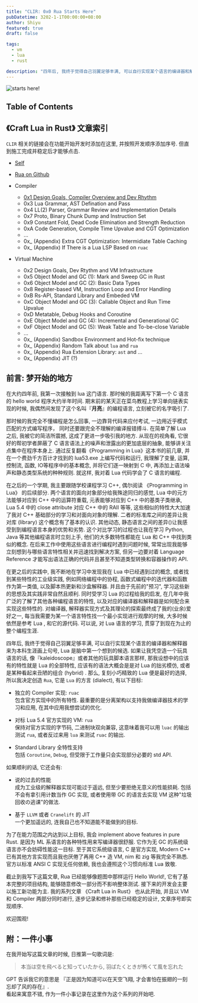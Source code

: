 ```yaml
---
title: "CLIR: 0x0 Rua Starts Here"
pubDatetime: 3202-1-1T00:00:00+08:00
author: Shiyu
featured: true
draft: false

tags:
  - vm
  - lua
  - rust

description: "四年后, 我终于觉得自己羽翼足够丰满, 可以自行实现某个语言的编译器和解释器来为本科生涯画上句号, Lua 是脑中第一个想到的候选."
---
```


![starts here!](/cover/rua-starts-here.png)

## Table of Contents

## 《Craft Lua in Rust》 文章索引

`CLIR` 相关的链接会在功能开始开发时添加在这里, 并按照开发顺序添加序号. 但直到施工完成并稳定后才能够点击.

- [Self](clir-0x0-rua-starts-here)

- [Rua on Github](https://github.com/Guo-Shiyu/rua)

- Compiler

  - [0x1 Design Goals, Compiler Overview and Dev Rhythm](/posts/clir-0x1-design-goals-compiler-overview-and-dev-rhythm)
  - 0x3 Lua Grammar, AST Defination and Pass
  - 0x4 LL(2) Parser, Grammar Review and Implementation Details
  - 0x7 Proto, Binary Chunk Dump and Instruction Set
  - 0x9 Constant Fold, Dead Code Elimination and Strength Reduction
  - 0xA Code Generation, Compile Time Upvalue and CGT Optimization
  - ...
  - 0x\_ (Appendix) Extra CGT Optimization: Intermidiate Table Caching
  - 0x\_ (Appendix) If There is a Lua LSP Based on `ruac`
  <!-- + 0x_ (Appendix) Sea of Nodes IR in `ruac` -->

- Virtual Machine
  - 0x2 Design Goals, Dev Rtythm and VM Infrastructure
  - 0x5 Object Model and GC (1): Mark and Sweep GC in Rust
  - 0x6 Object Model and GC (2): Basic Data Types
  - 0x8 Register-based VM, Instruction Loop and Error Handling
  - 0xB Rs-API, Standard Library and Embeded VM
  - 0xC Object Model and GC (3): Callable Object and Run Time Upvalue
  - 0xD Metatable, Debug Hooks and Coroutine
  - 0xE Object Model and GC (4): Incremental and Generational GC
  - 0xF Object Model and GC (5): Weak Table and To-be-close Variable
  - ...
  - 0x\_ (Appendix) Sandbox Environment and Hot-fix technique
  - 0x\_ (Appendix) Random Talk about `lua` and `rua`
  - 0x\_ (Appendix) Rua Extension Library: `ast` and ...
  - 0x\_ (Appendix) JIT (?)

## 前言: 梦开始的地方

在大约四年前, 我第一次接触到 lua 这门语言. 那时候的我距离写下第一个 C 语言的 hello world 程序大约半年时间. 期末前的某天正在菜鸟教程上学习单向链表实现的时候, 我偶然间发现了这个名叫『**月亮**』的编程语言, 立刻被它的名字吸引了.

那时候的我完全不懂编程是怎么回事, 一边靠背代码来应付考试, 一边用近乎模式匹配的方式编写程序， 同时还要跟完全不理解的编译报错搏斗. 在简单了解 Lua 之后, 我被它的简洁所震撼, 这成了更进一步吸引我的地方. 从现在的视角看, 它很好的帮初学者屏蔽了 C 语言语法上的噪声和泄露出的更加底层的抽象, 能够讲关注点集中在程序本身上. 通过反复翻看《Programming in Lua》这本书的前几章, 并在一个费劲千方百计才找到的 lua53.exe 上编写代码和运行, 我理解了变量, 运算, 控制流, 函数, IO等程序中的基本概念, 并将它们逐一映射到 C 中, 再添加上语法噪声和静态类型系统的种种规则. 就这样, 我对着 Lua 代码学会了 C 语言的编程.

在之后的一个学期, 我主要跟随学校课程学习 C++, 偶尔阅读 《Programming in Lua》 的后续部分. 两个语言的面向对象部分给我殊途同归的感觉, Lua 中的元方法能够对应到 C++ 中的运算符重载, 元表能够对应到 C++ 中的基类子类继承, Lua 5.4 中的 close attribute 对应 C++ 中的 RAII 等等, 这些相似的特性大大加速了我对 C++ 基础部分的学习和对面向对象的理解. 二者的标准库之间的差异让我对库 (library) 这个概念有了基本的认识. 其他动态, 静态语言之间的差异()让我感受到到编程语言本身的优势和劣势. 这个对比学习的过程也让我在学习 Python, Java 等其他编程语言时立刻上手, 他们的大多数特性都能在 Lua 和 C++ 中找到类似的概念. 在后来工作中使用这些语言进行编程时遇到问题时候, 常常出现我能够立刻想到与哪些语言特性相关并迅速找到解决方案, 但另一边要对着 Language Reference 才能写出语法正确的代码并且甚至不知道类型转换和容器操作的 API.

在更之后的实践中, 我不断地在学习中发现我在 Lua 中已经遇到过的概念, 或者找到某些特性的工业级实践, 例如网络编程中的协程, 函数式编程中的迭代器和函数作为第一类值, 以及脚本热更新和沙盒解释器. 并且由于先前的"预习", 学习这些新的思想及其实践非常自然且顺利. 同时受学习 Lua 的过程给我的启发, 在几年中我广泛的了解了其他各种编程语言的特性, 以及对应的编译器和解释器是如何配合来实现这些特性的. 对编译器, 解释器实现方式及其理论的探索最终成了我的(业余)爱好之一, 每当我需要为某一个语言特性找一个最小实现进行观摩的时候, 大多时候依然是参考 Lua , 和它的源代码. 可以说, 对 Lua 语言的学习, 贯穿了到现在为止的整个编程生涯.

四年后, 我终于觉得自己羽翼足够丰满, 可以自行实现某个语言的编译器和解释器来为本科生涯画上句号, Lua 是脑中第一个想到的候选. 如果让我凭空造一个玩具语言的话, 像『kaleidoscope』或者其他的玩具脚本语言那样, 那我设想中的应该有的特性就是 Lua 的全部特性, 应该有的语法大概会是是对 Lua 的拙劣模仿, 或者是某种看起来丑陋的组合 (hybrid) . 那么, 复刻小巧精致的 Lua 便是最好的选择, 所以我决定创造 `Rua`, 它是 `Lua` 的方言 (dialect), 有以下目标:

- 独立的 Compiler 实现: `ruac`  
  包含官方实现中的所有特性. 最重要的是分离架构以支持我做编译器技术的学习和应用, 在其中应用我想尝试的优化.

- 对标 Lua 5.4 官方实现的 VM: `rua`  
  保持对官方实现的字节码, 二进制块双向兼容, 这意味着我可以用 `luac` 的输出测试 `rua`, 或者反过来用 `lua` 来测试 `ruac` 的输出.

- Standard Library 全特性支持  
  包括 `Coroutine`, `Debug`, 但受限于工作量只会实现部分必要的 std API.

如果顺利的话, 它还会有:

- 说的过去的性能  
  成为工业级的解释器实现可能过于遥远, 但至少要拒绝无意义的性能损耗. 包括不会有拿引用计数当作 GC 实现, 或者使用带 GC 的语言去实现 VM 这种"垃圾回收の逃课"的做法.

- 基于 `LLVM` 或者 `Cranelift` 的 JIT  
  一个更加遥远的, 连我自己也不知道能不能做到的目标.

为了在能力范围之内达到以上目标, 我会 implement above features in pure Rust. 是因为 ML 系语言的各种特性用来写编译器很舒服. 它作为无 GC 的系统级语言亦不会妨碍性能这一目标. 至于其它系统级语言, C 是官方实现, Modern C++ 已有其他方言实现而且我也厌倦了再用 C++ 造 VM, nim 和 zig 等我完全不熟悉. 官方以标准 ANSI C 实现无任何依赖, 我也会遵照这个习惯向标准 Lua 致敬.

截止到我写下这篇文章, Rua 已经能够像题图中那样运行 Hello World!, 它有了基本完整的项目结构, 能够随意修改一部分而不影响整体测试. 接下来的开发会主要以施工新功能为主. 我的系列文章 《Craft Lua in Rust》 也从此开始, 并且以 VM 和 Compiler 两部分同时进行, 逐步记录和修补那些已经稳定的设计, 文章序号即实现顺序.

欢迎围观!

## 附：一件小事

在我开始写这篇文章的时候, 日推第一句歌词是:

> 本当は空を飛べると知っていたから, 羽ばたくときが怖くて風を忘れた

GPT 告诉我它的意思是 『正是因为知道可以在天空飞翔, 才会害怕在振翅的一刻忘却了风的存在』.  
看起来寓意不错, 作为一件小事记录在这里作为这个系列的开始吧.
